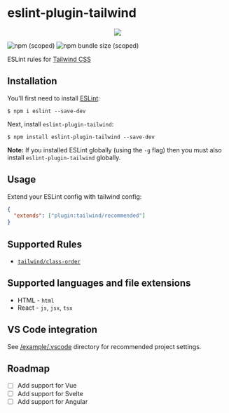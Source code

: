 # eslint-plugin-tailwind

<p align="center">
  <img src="https://i.imgur.com/jFKJZMw.gif">
</p>

![npm (scoped)](https://img.shields.io/npm/v/eslint-plugin-tailwind?style=for-the-badge) ![npm bundle size (scoped)](https://img.shields.io/npm/l/eslint-plugin-tailwind?style=for-the-badge)

ESLint rules for [Tailwind CSS](https://tailwindcss.com/)

## Installation

You'll first need to install [ESLint](http://eslint.org):

```
$ npm i eslint --save-dev
```

Next, install `eslint-plugin-tailwind`:

```
$ npm install eslint-plugin-tailwind --save-dev
```

**Note:** If you installed ESLint globally (using the `-g` flag) then you must also install `eslint-plugin-tailwind` globally.

## Usage

Extend your ESLint config with tailwind config:

```json
{
  "extends": ["plugin:tailwind/recommended"]
}
```

## Supported Rules

- [`tailwind/class-order`](docs/rules/class-order.md)

## Supported languages and file extensions

- HTML - `html`
- React - `js`, `jsx`, `tsx`

## VS Code integration

See [/example/.vscode](./example/.vscode) directory for recommended project settings.

## Roadmap

- [ ] Add support for Vue
- [ ] Add support for Svelte
- [ ] Add support for Angular

